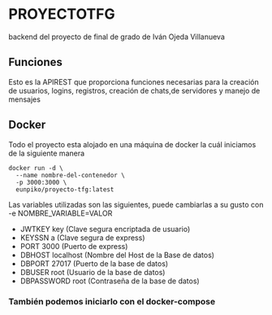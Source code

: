 # PROYECTOTFG
 backend del proyecto de final de grado de Iván Ojeda Villanueva
## Funciones
 Esto es la APIREST que proporciona funciones necesarias para la creación de usuarios, logins, registros, creación de chats,de servidores y manejo de mensajes 
 
## Docker
Todo el proyecto esta alojado en una máquina de docker la cuál iniciamos de la siguiente manera

```
docker run -d \
  --name nombre-del-contenedor \
  -p 3000:3000 \
  eunpiko/proyecto-tfg:latest
```
Las variables utilizadas son las siguientes, puede cambiarlas a su gusto con -e NOMBRE_VARIABLE=VALOR

-  JWTKEY key                  (Clave segura encriptada de usuario)
-  KEYSSN a                    (Clave segura de express)
-  PORT 3000                   (Puerto de express)
-  DBHOST localhost            (Nombre del Host de la Base de datos)
-  DBPORT 27017                (Puerto de la base de datos)
-  DBUSER root                 (Usuario de la base de datos)
-  DBPASSWORD root             (Contraseña de la base de datos)

### También podemos iniciarlo con el docker-compose

